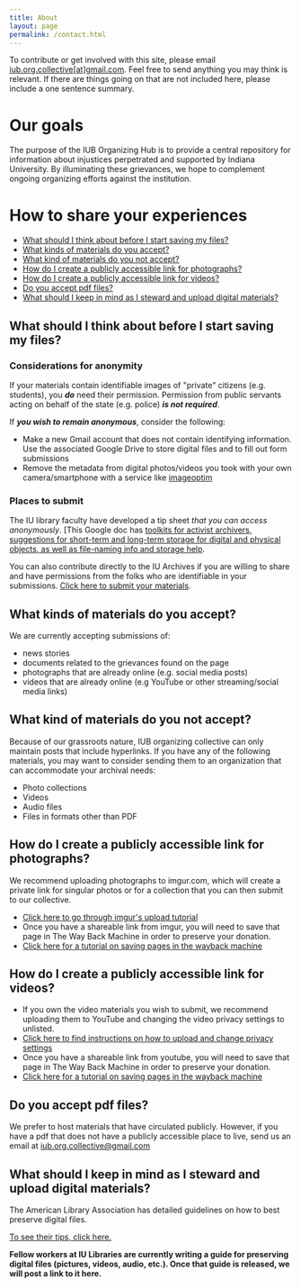 ```yaml
---
title: About
layout: page
permalink: /contact.html
---
```


To contribute or get involved with this site, please email <a href="mailto:iub.org.collective@gmail.com">iub.org.collective[at]gmail.com</a>. Feel free to send anything you may think is relevant. If there are things going on that are not included here, please include a one sentence summary.

# Our goals

The purpose of the IUB Organizing Hub is to provide a central repository for information about injustices perpetrated and supported by Indiana University. By illuminating these grievances, we hope to complement ongoing organizing efforts against the institution.

# How to share your experiences

<!--
* Table of contents
{:toc}
-->
<ul id="markdown-toc">
      <li><a href="#what-should-i-think-about-before-i-start-saving-my-files" id="markdown-toc-what-should-i-think-about-before-i-start-saving-my-files">What should I think about before I start saving my files?</a></li>
      <li><a href="#what-kinds-of-materials-do-you-accept" id="markdown-toc-what-kinds-of-materials-do-you-accept">What kinds of materials do you accept?</a></li>
      <li><a href="#what-kind-of-materials-do-you-not-accept" id="markdown-toc-what-kind-of-materials-do-you-not-accept">What kind of materials do you not accept?</a></li>
      <li><a href="#how-do-i-create-a-publicly-accessible-link-for-photographs" id="markdown-toc-how-do-i-create-a-publicly-accessible-link-for-photographs">How do I create a publicly accessible link for photographs?</a></li>
      <li><a href="#how-do-i-create-a-publicly-accessible-link-for-videos" id="markdown-toc-how-do-i-create-a-publicly-accessible-link-for-videos">How do I create a publicly accessible link for videos?</a></li>
      <li><a href="#do-you-accept-pdf-files" id="markdown-toc-do-you-accept-pdf-files">Do you accept pdf files?</a></li>
      <li><a href="#what-should-i-keep-in-mind-as-i-steward-and-upload-digital-materials" id="markdown-toc-what-should-i-keep-in-mind-as-i-steward-and-upload-digital-materials">What should I keep in mind as I steward and upload digital materials?</a></li>
</ul>

## What should I think about before I start saving my files?

### Considerations for anonymity

If your materials contain identifiable images of "private" citizens (e.g. students), you ***do*** need their permission. Permission from public servants acting on behalf of the state (e.g. police) ***is not required***. 

If ***you wish to remain anonymous***, consider the following:
- Make a new Gmail account that does not contain identifying information. Use the associated Google Drive to store digital files and to fill out form submissions
- Remove the metadata from digital photos/videos you took with your own camera/smartphone with a service like [imageoptim](https://imageoptim.com/api)	

### Places to submit

The IU library faculty have developed a tip sheet *that you can access anonymously*. [This Google doc has [toolkits for activist archivers, suggestions for short-term and long-term storage for digital and physical objects, as well as file-naming info and storage help](https://docs.google.com/document/d/1RfodScb6sMbtizMvI7qrWSuHyPSxtA9sjpYCHZbWDQU/edit?usp=sharing).

You can also contribute directly to the IU Archives if you are willing to share and have permissions from the folks who are identifiable in your submissions. [Click here to submit your materials](https://bit.ly/iuactivism).

## What kinds of materials do you accept? 
We are currently accepting submissions of:
- news stories
- documents related to the grievances found on the page
- photographs that are already online (e.g. social media posts)
- videos that are already online (e.g YouTube or other streaming/social media links)

## What kind of materials do you not accept? 
Because of our grassroots nature, IUB organizing collective can only maintain posts that include hyperlinks. If you have any of the following materials, you may want to consider sending them to an organization that can accommodate your archival needs: 
- Photo collections
- Videos
- Audio files
- Files in formats other than PDF

## How do I create a publicly accessible link for photographs? 

We recommend uploading photographs to imgur.com, which will create a private link for singular photos or for a collection that you can then submit to our collective.
- [Click here to go through imgur's upload tutorial](https://help.imgur.com/hc/en-us/articles/210076663-Uploading-Content)
- Once you have a shareable link from imgur, you will need to save that page in The Way Back Machine in order to preserve your donation.
- [Click here for a tutorial on saving pages in the wayback machine](https://help.archive.org/help/save-pages-in-the-wayback-machine/)

## How do I create a publicly accessible link for videos? 

- If you own the video materials you wish to submit, we recommend uploading them to YouTube and changing the video privacy settings to unlisted. 
- [Click here to find instructions on how to upload and change privacy settings](https://offeo.com/learn/how-to-create-an-unlisted-youtube-video)
- Once you have a shareable link from youtube, you will need to save that page in The Way Back Machine in order to preserve your donation.
- [Click here for a tutorial on saving pages in the wayback machine](https://help.archive.org/help/save-pages-in-the-wayback-machine/)

<!--
## How do I create a publicly accessible link for audio files? 
-->

## Do you accept pdf files?

We prefer to host materials that have circulated publicly. However, if you have a pdf that does not have a publicly accessible place to live, send us an email at iub.org.collective@gmail.com 

## What should I keep in mind as I steward and upload digital materials? 

The American Library Association has detailed guidelines on how to best preserve digital files. 

[To see their tips, click here.](https://web.archive.org/web/20231208092855/https://www.ala.org/alcts/preservationweek/howto/digital-preservation-tips/)

**Fellow workers at IU Libraries are currently writing a guide for preserving digital files (pictures, videos, audio, etc.). Once that guide is released, we will post a link to it here.**

<!--
## Who can I contact at IU Libraries that could help me talk through my options for preserving and disemminating materials? 

- If you have a large amount of materials you wish to donate, we recommend that you contact archivist Carrie Schwier at ______. 
- If you are needing assistance digitizing your materials, we recommend that you contact _______. 
-->
